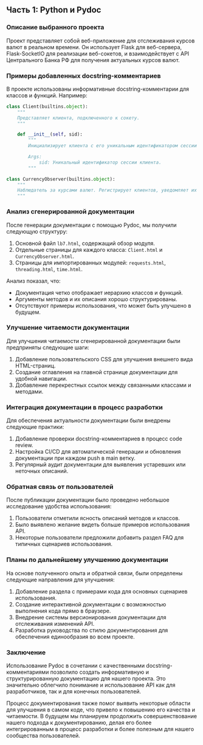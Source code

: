 ## Часть 1: Python и Pydoc

### Описание выбранного проекта

Проект представляет собой веб-приложение для отслеживания курсов валют в реальном времени. Он использует Flask для веб-сервера, Flask-SocketIO для реализации веб-сокетов, и взаимодействует с API Центрального Банка РФ для получения актуальных курсов валют.

### Примеры добавленных docstring-комментариев

В проекте использованы информативные docstring-комментарии для классов и функций. Например:

```python
class Client(builtins.object):
    """
    Представляет клиента, подключенного к сокету.
    """

    def __init__(self, sid):
        """
        Инициализирует клиента с его уникальным идентификатором сессии (sid).

        Args:
            sid: Уникальный идентификатор сессии клиента.
        """

class CurrencyObserver(builtins.object):
    """
    Наблюдатель за курсами валют. Регистрирует клиентов, уведомляет их об изменениях курсов.
    """

```
### Анализ сгенерированной документации

После генерации документации с помощью Pydoc, мы получили следующую структуру:

1. Основной файл `lb7.html`, содержащий обзор модуля.
2. Отдельные страницы для каждого класса: `Client.html` и `CurrencyObserver.html`.
3. Страницы для импортированных модулей: `requests.html`, `threading.html`, `time.html`.

Анализ показал, что:

- Документация четко отображает иерархию классов и функций.
- Аргументы методов и их описания хорошо структурированы.
- Отсутствуют примеры использования, что может быть улучшено в будущем.

### Улучшение читаемости документации

Для улучшения читаемости сгенерированной документации были предприняты следующие шаги:

1. Добавление пользовательского CSS для улучшения внешнего вида HTML-страниц.
2. Создание оглавления на главной странице документации для удобной навигации.
3. Добавление перекрестных ссылок между связанными классами и методами.

### Интеграция документации в процесс разработки

Для обеспечения актуальности документации были внедрены следующие практики:

1. Добавление проверки docstring-комментариев в процесс code review.
2. Настройка CI/CD для автоматической генерации и обновления документации при каждом push в main ветку.
3. Регулярный аудит документации для выявления устаревших или неточных описаний.

### Обратная связь от пользователей

После публикации документации было проведено небольшое исследование удобства использования:

1. Пользователи отметили ясность описаний методов и классов.
2. Было выявлено желание видеть больше примеров использования API.
3. Некоторые пользователи предложили добавить раздел FAQ для типичных сценариев использования.

### Планы по дальнейшему улучшению документации

На основе полученного опыта и обратной связи, были определены следующие направления для улучшения:

1. Добавление раздела с примерами кода для основных сценариев использования.
2. Создание интерактивной документации с возможностью выполнения кода прямо в браузере.
3. Внедрение системы версионирования документации для отслеживания изменений API.
4. Разработка руководства по стилю документирования для обеспечения единообразия во всем проекте.

### Заключение

Использование Pydoc в сочетании с качественными docstring-комментариями позволило создать информативную и структурированную документацию для нашего проекта. Это значительно облегчило понимание и использование API как для разработчиков, так и для конечных пользователей. 

Процесс документирования также помог выявить некоторые области для улучшения в самом коде, что привело к повышению его качества и читаемости. В будущем мы планируем продолжить совершенствование нашего подхода к документированию, делая его более интегрированным в процесс разработки и более полезным для нашего сообщества пользователей.
